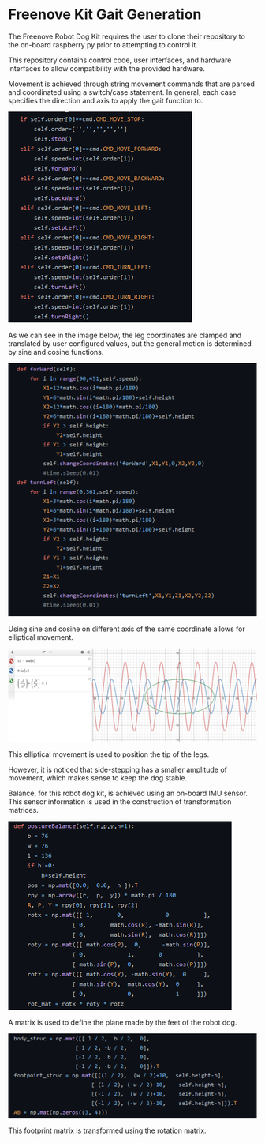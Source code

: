 # Freenove Kit Gait Generation

The Freenove Robot Dog Kit requires the user to clone their repository to the on-board raspberry py prior to attempting to control it.

This repository contains control code, user interfaces, and hardware interfaces to allow compatibility with the provided hardware.

Movement is achieved through string movement commands that are parsed and coordinated using a switch/case statement. In general, each case specifies the direction and axis to apply the gait function to.

![](<../.gitbook/assets/image (1).png>)

As we can see in the image below, the leg coordinates are clamped and translated by user configured values, but the general motion is determined by sine and cosine functions.

![](../.gitbook/assets/image.png)

Using sine and cosine on different axis of the same coordinate allows for elliptical movement.

![](<../.gitbook/assets/image (2).png>)

This elliptical movement is used to position the tip of the legs.

However, it is noticed that side-stepping has a smaller amplitude of movement, which makes sense to keep the dog stable.

Balance, for this robot dog kit, is achieved using an on-board IMU sensor. This sensor information is used in the construction of transformation matrices.

![](<../.gitbook/assets/image (4).png>)

A matrix is used to define the plane made by the feet of the robot dog.&#x20;

![](<../.gitbook/assets/image (3).png>)

This footprint matrix is transformed using the rotation matrix.&#x20;



